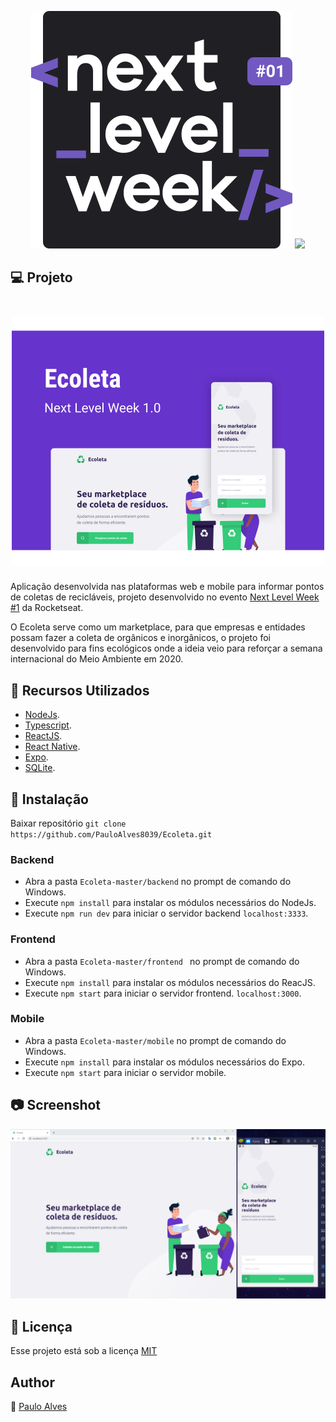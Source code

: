 <p align="center">
  <img src="https://github.com/PauloAlves8039/Ecoleta/blob/master/mobile/src/assets/img/Logo-NLW.svg" title="Next Level Week">
  <a href="https://rocketseat.com.br/"><img src="https://img.shields.io/badge/developed%20by-Rocketseat-blueviolet"></a>
</p>

## :computer: Projeto

<h1 align="center">
    <img alt="Capa" title="Capa" src="https://github.com/PauloAlves8039/Ecoleta/blob/master/mobile/src/assets/img/capa.svg" width="500px" />
</h1>

Aplicação desenvolvida nas plataformas web e mobile para informar pontos de coletas de recicláveis, projeto desenvolvido no evento [Next Level Week #1](https://rocketseat.com.br/) da Rocketseat.  

O Ecoleta serve como um marketplace, para que empresas e entidades possam fazer a coleta de orgânicos e inorgânicos, o projeto foi  desenvolvido para fins ecológicos onde a ideia veio para reforçar a semana internacional do Meio Ambiente em 2020.

## :wrench: Recursos Utilizados
- [NodeJs](https://nodejs.org/en/).
- [Typescript](https://nodejs.org/en/).
- [ReactJS](https://reactjs.org/).
- [React Native](https://reactnative.dev/).
- [Expo](https://expo.io/).
- [SQLite](https://www.sqlite.org/index.html).

## :floppy_disk: Instalação

Baixar repositório ```git clone https://github.com/PauloAlves8039/Ecoleta.git```

### Backend

- Abra a pasta ```Ecoleta-master/backend``` no prompt de comando do Windows.
- Execute ```npm install``` para instalar os módulos necessários do NodeJs.
- Execute ```npm run dev``` para iniciar o servidor backend ```localhost:3333```.

### Frontend

- Abra a pasta ```Ecoleta-master/frontend ``` no prompt de comando do Windows.
- Execute ```npm install``` para instalar os módulos necessários do ReacJS.
- Execute ```npm start``` para iniciar o servidor frontend. ```localhost:3000```.

### Mobile

- Abra a pasta ```Ecoleta-master/mobile``` no prompt de comando do Windows.
- Execute ```npm install``` para instalar os módulos necessários do Expo.
- Execute ```npm start``` para iniciar o servidor mobile.

## :camera: Screenshot
![Screenshot](https://github.com/PauloAlves8039/Ecoleta/blob/master/mobile/src/assets/img/screenshot.png)

## :pencil: Licença
Esse projeto está sob a licença [MIT](https://github.com/PauloAlves8039/Ecoleta/blob/master/LICENSE.md)

## Author
:boy: [Paulo Alves](https://github.com/PauloAlves8039)
